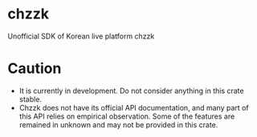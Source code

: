 # chzzk
Unofficial SDK of Korean live platform chzzk

# Caution
- It is currently in development. Do not consider anything in this crate stable.
- Chzzk does not have its official API documentation, and many part of this API relies on empirical observation. Some of the features are remained in unknown and may not be provided in this crate.

